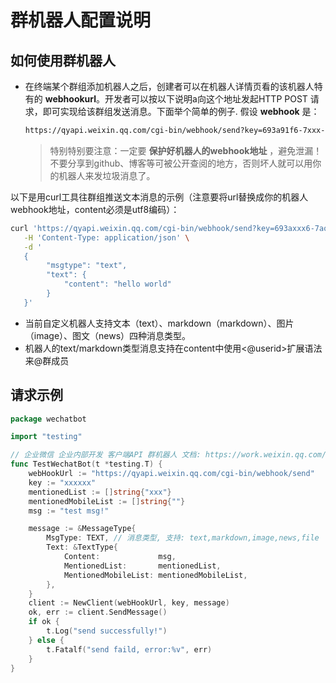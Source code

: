 # 群机器人配置说明

## 如何使用群机器人

- 在终端某个群组添加机器人之后，创建者可以在机器人详情页看的该机器人特有的 **webhookurl**。开发者可以按以下说明a向这个地址发起HTTP POST 请求，即可实现给该群组发送消息。下面举个简单的例子.
  假设 **webhook** 是：

  ```bash
  https://qyapi.weixin.qq.com/cgi-bin/webhook/send?key=693a91f6-7xxx-4bc4-97a0-0ec2sifa5aaa
  ```

  > 特别特别要注意：一定要 **保护好机器人的webhook地址** ，避免泄漏！不要分享到github、博客等可被公开查阅的地方，否则坏人就可以用你的机器人来发垃圾消息了。

以下是用curl工具往群组推送文本消息的示例（注意要将url替换成你的机器人webhook地址，content必须是utf8编码）：

```bash
curl 'https://qyapi.weixin.qq.com/cgi-bin/webhook/send?key=693axxx6-7aoc-4bc4-97a0-0ec2sifa5aaa' \
   -H 'Content-Type: application/json' \
   -d '
   {
        "msgtype": "text",
        "text": {
            "content": "hello world"
        }
   }'
```

- 当前自定义机器人支持文本（text）、markdown（markdown）、图片（image）、图文（news）四种消息类型。
- 机器人的text/markdown类型消息支持在content中使用<@userid>扩展语法来@群成员

## 请求示例

```go
package wechatbot

import "testing"

// 企业微信 企业内部开发 客户端API 群机器人 文档: https://work.weixin.qq.com/api/doc/90000/90136/91770
func TestWechatBot(t *testing.T) {
	webHookUrl := "https://qyapi.weixin.qq.com/cgi-bin/webhook/send"
	key := "xxxxxx"
	mentionedList := []string{"xxx"}
	mentionedMobileList := []string{""}
	msg := "test msg!"

	message := &MessageType{
		MsgType: TEXT, // 消息类型, 支持: text,markdown,image,news,file
		Text: &TextType{
			Content:             msg,
			MentionedList:       mentionedList,
			MentionedMobileList: mentionedMobileList,
		},
	}
	client := NewClient(webHookUrl, key, message)
	ok, err := client.SendMessage()
	if ok {
		t.Log("send successfully!")
	} else {
		t.Fatalf("send faild, error:%v", err)
	}
}
```
